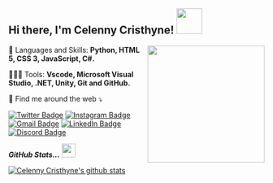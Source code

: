 <!-- HEADER -->

<h2> Hi there, I'm Celenny Cristhyne! <img src="https://media.giphy.com/media/mGcNjsfWAjY5AEZNw6/giphy.gif" width="50"></h2>
<img align='right' src="https://media.giphy.com/media/ieyl9zmCjO4b4t6qoY/giphy.gif" width="230">
  

<p align="left">
  🐬 Languages and Skills: <strong>Python, HTML 5, CSS 3, JavaScript, C#.</strong>
</p>

<p align="left">
  👩🏽‍💻 Tools: <strong>Vscode, Microsoft Visual Studio, .NET, Unity, Git and GitHub.</strong>
</p>

<p align="left">
  💌 Find me around the web ⤵️
</p>

[![Twitter Badge](https://img.shields.io/badge/Twitter-1DA1F2?style=for-the-badge&logo=twitter&logoColor=white)](https://twitter.com/celycodes) 
[![Instagram Badge](https://img.shields.io/badge/Instagram-E4405F?style=for-the-badge&logo=instagram&logoColor=white)](https://instagram.com/celycodes)
[![Gmail Badge](https://img.shields.io/badge/Gmail-D14836?style=for-the-badge&logo=gmail&logoColor=white)](mailto:celycristhyne@gmail.com)
[![LinkedIn Badge](https://img.shields.io/badge/LinkedIn-0077B5?style=for-the-badge&logo=linkedin&logoColor=white)](https://www.linkedin.com/in/celenny/)
[![Discord Badge](https://img.shields.io/badge/Discord-7289DA?style=for-the-badge&logo=discord&logoColor=white)](celenny#0905)

 <i><b>GitHub Stats...</b></i> <img src="https://user-images.githubusercontent.com/5679180/79618120-0daffb80-80be-11ea-819e-d2b0fa904d07.gif" width="27px">
 
<a href="https://github.com/celenny/github-readme-stats">
  <img align="center" src="https://github-readme-stats.anuraghazra1.vercel.app/api?username=celenny&show_icons=true&include_all_commits=true&theme=vue" alt="Celenny Cristhyne's github stats"/>

<!--
**celenny/celenny** is a ✨ _special_ ✨ repository because its `README.md` (this file) appears on your GitHub profile.

Here are some ideas to get you started:

- 🔭 I’m currently working on ...
- 🌱 I’m currently learning ...
- 👯 I’m looking to collaborate on ...
- 🤔 I’m looking for help with ...
- 💬 Ask me about ...
- 📫 How to reach me: ...
- 😄 Pronouns: ...
- ⚡ Fun fact: ...
-->
